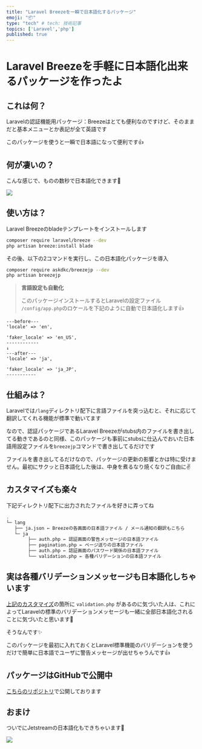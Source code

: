 ```yaml
---
title: "Laravel Breezeを一瞬で日本語化するパッケージ"
emoji: "📦"
type: "tech" # tech: 技術記事
topics: ['Laravel','php']
published: true
---
```

# Laravel Breezeを手軽に日本語化出来るパッケージを作ったよ
## これは何？
Laravelの認証機能用パッケージ：Breezeはとても便利なのですけど、そのままだと基本メニューとか表記が全て英語です

このパッケージを使うと一瞬で日本語になって便利です👍

## 何が凄いの？
こんな感じで、ものの数秒で日本語化できます💪

![](https://storage.googleapis.com/zenn-user-upload/87b1bb61b90f-20221028.gif)

## 使い方は？
Laravel Breezeのbladeテンプレートをインストールします
```bash
composer require laravel/breeze --dev
php artisan breeze:install blade
```

その後、以下の2コマンドを実行し、この日本語化パッケージを導入

```bash
composer require askdkc/breezejp --dev
php artisan breezejp
```

> **言語設定も自動化**
> 
> このパッケージインストールするとLaravelの設定ファイル
> `/config/app.php`のロケールを下記のように自動で日本語化します👍

```vim
---before---
'locale' => 'en',

'faker_locale' => 'en_US',
------------
↓
---after---
'locale' => 'ja',

'faker_locale' => 'ja_JP',
-----------
```

## 仕組みは？
Laravelでは`/lang`ディレクトリ配下に言語ファイルを突っ込むと、それに応じて翻訳してくれる機能が標準で動いてます

なので、認証パッケージであるLaravel Breezeがstubs内のファイルを書き出してる動きであるのと同様、このパッケージも事前にstubsに仕込んでおいた日本語用設定ファイルを`breezejp`コマンドで書き出してるだけです

ファイルを書き出してるだけなので、パッケージの更新の影響とかは特に受けません。最初にサクッと日本語化した後は、中身を煮るなり焼くなりご自由に✌️

## カスタマイズも楽々

下記ディレクトリ配下に出力されたファイルを好きに弄ってね

```bash
.
└─ lang
   ├── ja.json ← Breezeの各画面の日本語ファイル / メール通知の翻訳もこちら
   └─ ja
        ├── auth.php ← 認証画面の警告メッセージの日本語ファイル
        ├── pagination.php ← ページ送りの日本語ファイル
        ├── auth.php ← 認証画面のパスワード関係の日本語ファイル
        └── validation.php ← 各種バリデーションの日本語ファイル
```

## 実は各種バリデーションメッセージも日本語化しちゃいます
[上記のカスタマイズ](#カスタマイズも楽)の箇所に `validation.php` があるのに気づいた人は、これによってLaravelの標準のバリデーションメッセージも一緒に全部日本語化されることに気づいたと思います👀

そうなんです✨

このパッケージを最初に入れておくとLaravel標準機能のバリデーションを使うだけで簡単に日本語でユーザに警告メッセージが出せちゃうんです👍

## パッケージはGitHubで公開中

[こちらのリポジトリ](https://github.com/askdkc/breezejp)で公開しております

## おまけ
ついでにJetstreamの日本語化もできちゃいます🤫

![](https://user-images.githubusercontent.com/7894265/208773006-2feea23e-ca45-4d40-9911-49f03db9ed4d.png)

